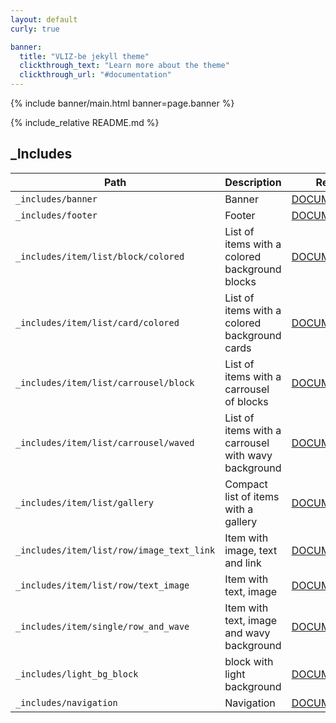 ```yaml
---
layout: default
curly: true

banner:
  title: "VLIZ-be jekyll theme"
  clickthrough_text: "Learn more about the theme"
  clickthrough_url: "#documentation"
---
```


{% include banner/main.html banner=page.banner %}

<span id="documentation"></span>
{% include_relative README.md %}

## _Includes

<table>
<thead>
<tr>
<th>Path</th>
<th>Description</th>
<th>Readme</th>
</tr>
</thead>
<tbody>
<tr>
<td><code>_includes/banner</code></td>
<td>Banner</td>
<td><a href="./_includes/banner/">DOCUMENTATION</a></td>
</tr>
<tr>
<td><code>_includes/footer</code></td>
<td>Footer</td>
<td><a href="./_includes/footer/">DOCUMENTATION</a></td>
</tr>
<tr>
<td><code>_includes/item/list/block/colored</code></td>
<td>List of items with a colored background blocks</td>
<td><a href="./_includes/item/list/block/colored/">DOCUMENTATION</a></td>
</tr>
<tr>
<td><code>_includes/item/list/card/colored</code></td>
<td>List of items with a colored background cards</td>
<td><a href="./_includes/item/list/card/colored/">DOCUMENTATION</a></td>
</tr>
<tr>
<td><code>_includes/item/list/carrousel/block</code></td>
<td>List of items with a carrousel of blocks</td>
<td><a href="./_includes/item/list/carrousel/block/">DOCUMENTATION</a></td>
</tr>
<tr>
<td><code>_includes/item/list/carrousel/waved</code></td>
<td>List of items with a carrousel with wavy background</td>
<td><a href="./_includes/item/list/carrousel/waved/">DOCUMENTATION</a></td>
</tr>
<tr>
<td><code>_includes/item/list/gallery</code></td>
<td>Compact list of items with a gallery</td>
<td><a href="./_includes/item/list/gallery/">DOCUMENTATION</a></td>
</tr>
<tr>
<td><code>_includes/item/list/row/image_text_link</code></td>
<td>Item with image, text and link</td>
<td><a href="./_includes/item/list/row/image_text_link/">DOCUMENTATION</a></td>
</tr>
<tr>
<td><code>_includes/item/list/row/text_image</code></td>
<td>Item with text, image</td>
<td><a href="./_includes/item/list/row/text_image/">DOCUMENTATION</a></td>
</tr>
<tr>
<td><code>_includes/item/single/row_and_wave</code></td>
<td>Item with text, image and wavy background</td>
<td><a href="./_includes/item/single/row_and_wave/">DOCUMENTATION</a></td>
</tr>
<tr>
<tr>
<td><code>_includes/light_bg_block</code></td>
<td>block with light background</td>
<td><a href="./_includes/light_bg_block/">DOCUMENTATION</a></td>
</tr>
<tr>
<td><code>_includes/navigation</code></td>
<td>Navigation</td>
<td><a href="./_includes/navigation/">DOCUMENTATION</a></td>
</tr>